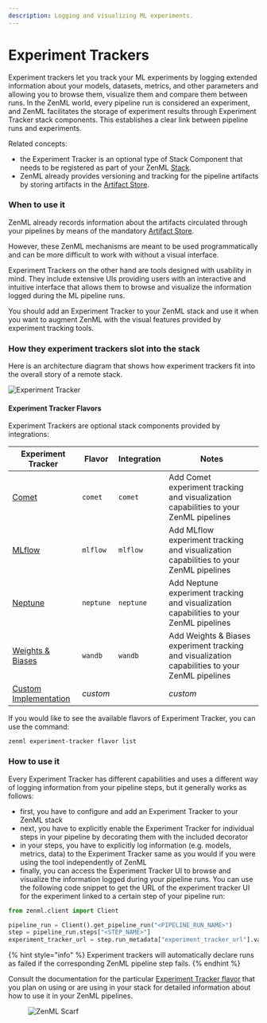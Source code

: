 ```yaml
---
description: Logging and visualizing ML experiments.
---
```


# Experiment Trackers

Experiment trackers let you track your ML experiments by logging extended information about your models, datasets, metrics, and other parameters and allowing you to browse them, visualize them and compare them between runs. In the ZenML world, every pipeline run is considered an experiment, and ZenML facilitates the storage of experiment results through Experiment Tracker stack components. This establishes a clear link between pipeline runs and experiments.

Related concepts:

* the Experiment Tracker is an optional type of Stack Component that needs to be registered as part of your ZenML [Stack](../../../user-guide/production-guide/understand-stacks.md).
* ZenML already provides versioning and tracking for the pipeline artifacts by storing artifacts in the [Artifact Store](../artifact-stores/README.md).

### When to use it

ZenML already records information about the artifacts circulated through your pipelines by means of the mandatory [Artifact Store](../artifact-stores/README.md).

However, these ZenML mechanisms are meant to be used programmatically and can be more difficult to work with without a visual interface.

Experiment Trackers on the other hand are tools designed with usability in mind. They include extensive UIs providing users with an interactive and intuitive interface that allows them to browse and visualize the information logged during the ML pipeline runs.

You should add an Experiment Tracker to your ZenML stack and use it when you want to augment ZenML with the visual features provided by experiment tracking tools.

### How they experiment trackers slot into the stack

Here is an architecture diagram that shows how experiment trackers fit into the overall story of a remote stack.

![Experiment Tracker](../../../.gitbook/assets/Remote\_with\_exp\_tracker.png)

#### Experiment Tracker Flavors

Experiment Trackers are optional stack components provided by integrations:

| Experiment Tracker                 | Flavor    | Integration | Notes                                                                                           |
| ---------------------------------- | --------- | ----------- | ----------------------------------------------------------------------------------------------- |
| [Comet](comet.md)                  | `comet`   | `comet`     | Add Comet experiment tracking and visualization capabilities to your ZenML pipelines            |
| [MLflow](mlflow.md)                | `mlflow`  | `mlflow`    | Add MLflow experiment tracking and visualization capabilities to your ZenML pipelines           |
| [Neptune](neptune.md)              | `neptune` | `neptune`   | Add Neptune experiment tracking and visualization capabilities to your ZenML pipelines          |
| [Weights & Biases](wandb.md)       | `wandb`   | `wandb`     | Add Weights & Biases experiment tracking and visualization capabilities to your ZenML pipelines |
| [Custom Implementation](custom.md) | _custom_  |             | _custom_                                                                                        |

If you would like to see the available flavors of Experiment Tracker, you can use the command:

```shell
zenml experiment-tracker flavor list
```

### How to use it

Every Experiment Tracker has different capabilities and uses a different way of logging information from your pipeline steps, but it generally works as follows:

* first, you have to configure and add an Experiment Tracker to your ZenML stack
* next, you have to explicitly enable the Experiment Tracker for individual steps in your pipeline by decorating them with the included decorator
* in your steps, you have to explicitly log information (e.g. models, metrics, data) to the Experiment Tracker same as you would if you were using the tool independently of ZenML
* finally, you can access the Experiment Tracker UI to browse and visualize the information logged during your pipeline runs. You can use the following code snippet to get the URL of the experiment tracker UI for the experiment linked to a certain step of your pipeline run:

```python
from zenml.client import Client

pipeline_run = Client().get_pipeline_run("<PIPELINE_RUN_NAME>")
step = pipeline_run.steps["<STEP_NAME>"]
experiment_tracker_url = step.run_metadata["experiment_tracker_url"].value
```

{% hint style="info" %}
Experiment trackers will automatically declare runs as failed if the corresponding ZenML pipeline step fails.
{% endhint %}

Consult the documentation for the particular [Experiment Tracker flavor](./#experiment-tracker-flavors) that you plan on using or are using in your stack for detailed information about how to use it in your ZenML pipelines.

<figure><img src="https://static.scarf.sh/a.png?x-pxid=f0b4f458-0a54-4fcd-aa95-d5ee424815bc" alt="ZenML Scarf"><figcaption></figcaption></figure>
